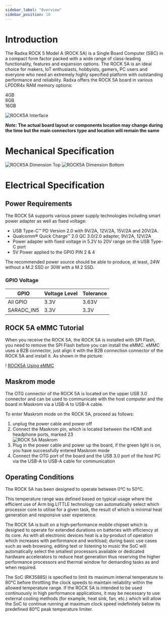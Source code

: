 ```yaml
---
sidebar_label: "Overview"
sidebar_position: 10
---
```


# Introduction

The Radxa ROCK 5 Model A (ROCK 5A) is a Single Board Computer (SBC) in a compact form factor packed with a wide range of class-leading functionality, features and expansion options. The ROCK 5A is an ideal choice for makers, IoT enthusiasts, hobbyists, gamers, PC users and everyone who need an extremely highly specified platform with outstanding performance and reliability. Radxa offers the ROCK 5A board in various LPDDR4x RAM memory options:

4GB  
8GB  
16GB

![ROCK5A Interface](/img/rock5a/rock5a-interfaces.webp)

**_Note:_ The actual board layout or components location may change during the time but the main connectors type and location will remain the same**

# Mechanical Specification

![ROCK5A Dimension Top](/img/rock5a/rock5a-dimension-top.webp)
![ROCK5A Dimension Bottom](/img/rock5a/rock5a-dimension-bottom.webp)

# Electrical Specification

## Power Requirements

The ROCK 5A supports various power supply technologies including smart power adapter as well as fixed voltage:

- USB Type-C™ PD Version 2.0 with 9V/2A, 12V/2A, 15V/2A and 20V/2A.
- Qualcomm® Quick Charge™ 2.0 QC 3.0/2.0 adapter, 9V/2A, 12V/2A
- Power adapter with fixed voltage in 5.2V to 20V range on the USB Type-C port
- 5V Power applied to the GPIO PIN 2 & 4

The recommended power source should be able to produce, at least, 24W without a M.2 SSD or 30W with a M.2 SSD.

### GPIO Voltage

| GPIO       | Voltage Level | Tolerance |
| ---------- | ------------- | --------- |
| All GPIO   | 3.3V          | 3.63V     |
| SARADC_IN5 | 3.3V          | 3.3V      |

## ROCK 5A eMMC Tutorial

When you receive the ROCK 5A, the ROCK 5A is installed with SPI Flash,
you need to remove the SPI Flash before you can install the eMMC.
eMMC uses a B2B connector, just align it with the B2B connection connector of the ROCK 5A and install it. As shown in the picture:

! [ROCK5A Using eMMC](/img/rock5a/rock5a-use-emmc.webp)

## Maskrom mode

The OTG connector of the ROCK 5A is located on the upper USB 3.0 connector and can be used to communicate with the host computer and the board in Maskrom via a USB-A to USB-A cable.

To enter Maskrom mode on the ROCK 5A, proceed as follows:

1. unplug the power cable and power off
2. Connect the Maskrom pin, which is located between the HDMI and headphone ports, marked 23  
   ![ROCK 5A Maskrom](/img/rock5a/rock5a-maskrom-connected.webp)
3. Plug in the power cable and power up the board, if the green light is on, you have successfully entered Maskrom mode
4. Connect the OTG port of the board and the USB 3.0 port of the host PC via the USB-A to USB-A cable for communication

## Operating Conditions

The ROCK 5A has been designed to operate between 0°C to 50°C.

This temperature range was defined based on typical usage where the efficient use of Arm big.LITTLE technology can automatically select which processor core to utilise for a given task, the result of which is minimal heat generation and responsive user experience.

The ROCK 5A is built on a high‑performance mobile chipset which is designed to operate for extended durations on batteries with efficiency at its core. As with all electronic devices heat is a by‑product of operation which increases with performance and workload; during basic use cases such as web browsing, editing text or listening to music the SoC will automatically select the smallest processors available or dedicated hardware accelerators to reduce heat generation thus reserving the higher performance processors and thermal window for demanding tasks as and when required.

The SoC (RK3588S) is specified to limit its maximum internal temperature to 80°C before throttling the clock speeds to maintain reliability within the allowed temperature range. If the ROCK 5A is intended to be used continuously in high performance applications, it may be necessary to use external cooling methods (for example, heat sink, fan, etc.) which will allow the SoC to continue running at maximum clock speed indefinitely below its predefined 80°C peak temperature limiter.
